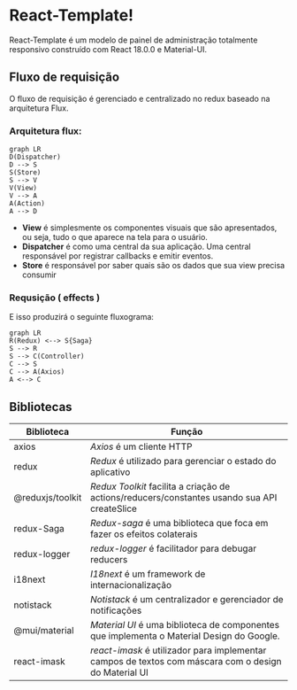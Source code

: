 # React-Template!

React-Template é um modelo de painel de administração totalmente responsivo construído com React 18.0.0 e Material-UI.

## Fluxo de requisição

O fluxo de requisição é gerenciado e centralizado no redux baseado na arquitetura Flux.

### Arquitetura flux: 

```mermaid
graph LR
D(Dispatcher)
D --> S
S(Store)
S --> V
V(View)
V --> A
A(Action)
A --> D
```
 - **View** é simplesmente os componentes visuais que são apresentados, ou seja, tudo o que aparece na tela para o usuário.
 - **Dispatcher** é como uma central da sua aplicação. Uma central responsável por registrar callbacks e emitir eventos.   
 - **Store** é responsável por saber quais são os dados que sua view precisa consumir
 

### Requsição ( effects )

E isso produzirá o seguinte fluxograma: 

```mermaid
graph LR
R(Redux) <--> S{Saga}
S --> R
S --> C(Controller)
C --> S
C --> A(Axios)
A <--> C 
```

## Bibliotecas

| Biblioteca | Função |
|--|--|
| axios  | _Axios_ é um cliente HTTP |
| redux  | _Redux_ é utilizado para gerenciar o estado do aplicativo|
| @reduxjs/toolkit  | _Redux Toolkit_ facilita a criação de actions/reducers/constantes usando sua API createSlice|
| redux-Saga  | _Redux_-_saga_ é uma biblioteca que foca em fazer os efeitos colaterais|
| redux-logger| _redux-logger_ é facilitador para debugar reducers|
| i18next  | _I18next_ é um framework de internacionalização|
| notistack| _Notistack_ é um centralizador e gerenciador de notificações|
| @mui/material| _Material UI_ é uma biblioteca de componentes que implementa o Material Design do Google.|
| react-imask  | _react-imask_ é utilizador para implementar campos de textos com máscara com o design do Material UI|

